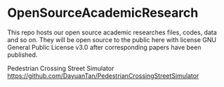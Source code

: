 # OpenSourceAcademicResearch
This repo hosts our open source academic researches files, codes, data and so on. They will be open source to the public here with license GNU General Public License v3.0 after corresponding papers have been published.  


Pedestrian Crossing Street Simulator
https://github.com/DayuanTan/PedestrianCrossingStreetSimulator

